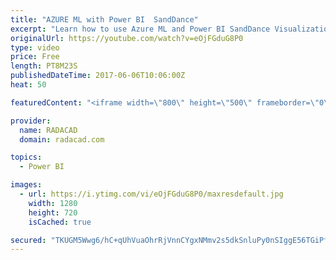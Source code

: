 ```yaml
---
title: "AZURE ML with Power BI  SandDance"
excerpt: "Learn how to use Azure ML and Power BI SandDance Visualization"
originalUrl: https://youtube.com/watch?v=eOjFGduG8P0
type: video
price: Free
length: PT8M23S
publishedDateTime: 2017-06-06T10:06:00Z
heat: 50

featuredContent: "<iframe width=\"800\" height=\"500\" frameborder=\"0\" src=\"https://www.youtube.com/embed/eOjFGduG8P0\" allow=\"accelerometer; autoplay; encrypted-media; gyroscope; picture-in-picture\" allowfullscreen></iframe>"

provider:
  name: RADACAD
  domain: radacad.com

topics:
  - Power BI

images:
  - url: https://i.ytimg.com/vi/eOjFGduG8P0/maxresdefault.jpg
    width: 1280
    height: 720
    isCached: true

secured: "TKUGM5Wwg6/hC+qUhVuaOhrRjVnnCYgxNMmv2s5dkSnluPy0nSIggE56TGiPfBbDw/4lurZ2lEjhRLjfCz0/I90kj++szCIM2+VbddedWWy6yn8wwc6lzGsBFa77W+5PuiSagnhqmlWmzftA6R9VSUZkxHbrI9e+rbKcKd1HCGlw41CWgH/EfopVb8veQgunUYxxw4aqa2wc5NZR0RCNCdL6sL6LRN/NmqP+xnJx2jjacZeCYtFBxBAhU03Gcv8gnEaSgB6uAXr0Cp+vqvlL5h+a2J2OpNXXFUUbp66d4rGMBjmtA/Qsrj3XYIkQx441jjxFDmwn8Xdm2BqpObvaCflZOXzDOEW77HVHsts5+ZIXUSAxbp/4usi4k9e8cUWoej20eZEH/qUWuISmjPJMN+HHnRZvrxuOjNuXDFAEFTY=;eRtoUEZOeBIScI2EfI8zXg=="
---
```


